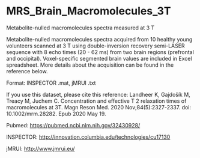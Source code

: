 # MRS_Brain_Macromolecules_3T
Metabolite-nulled macromolecules spectra measured at 3 T

Metabolite-nulled macromolecules spectra acquired from 10 healthy young volunteers scanned at 3 T using double-inversion recovery semi-LASER sequence with 8 echo times (20 - 62 ms) from two brain regions (prefrontal and occipital). Voxel-specific segmented brain values are included in Excel spreadsheet. More details about the acquisition can be found in the reference below.

Format: INSPECTOR .mat, jMRUI .txt

If you use this dataset, please cite this reference:
Landheer K, Gajdošík M, Treacy M, Juchem C. Concentration and effective T 2 relaxation times of macromolecules at 3T. Magn Reson Med. 2020 Nov;84(5):2327-2337. doi: 10.1002/mrm.28282. Epub 2020 May 19.

Pubmed: https://pubmed.ncbi.nlm.nih.gov/32430928/

INSPECTOR: http://innovation.columbia.edu/technologies/cu17130

jMRUI: http://www.jmrui.eu/


